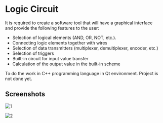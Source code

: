 # Logic Circuit

It is required to create a software tool that will have a graphical interface and provide the following features to the user:
- Selection of logical elements (AND, OR, NOT, etc.).
- Connecting logic elements together with wires
- Selection of data transmitters (multiplexer, demultiplexer, encoder, etc.)
- Selection of triggers
- Built-in circuit for input value transfer
- Calculation of the output value in the built-in scheme

To do the work in C++ programming language in Qt environment.
Project is not done yet.

## Screenshots
![1](https://user-images.githubusercontent.com/90376899/217664554-880baaa7-06ac-43e6-9548-460ecff08f87.PNG)

![2](https://user-images.githubusercontent.com/90376899/217664578-1ebbddc3-736b-472e-93f0-88130988d329.PNG)
